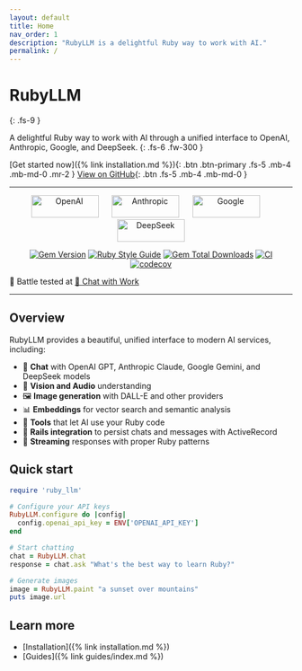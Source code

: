 ```yaml
---
layout: default
title: Home
nav_order: 1
description: "RubyLLM is a delightful Ruby way to work with AI."
permalink: /
---
```


# RubyLLM
{: .fs-9 }

A delightful Ruby way to work with AI through a unified interface to OpenAI, Anthropic, Google, and DeepSeek.
{: .fs-6 .fw-300 }

[Get started now]({% link installation.md %}){: .btn .btn-primary .fs-5 .mb-4 .mb-md-0 .mr-2 }
[View on GitHub](https://github.com/crmne/ruby_llm){: .btn .fs-5 .mb-4 .mb-md-0 }

---
<p align="center">
  <img src="https://upload.wikimedia.org/wikipedia/commons/4/4d/OpenAI_Logo.svg" alt="OpenAI" height="40" width="120">
  &nbsp;&nbsp;&nbsp;&nbsp;
  <img src="https://upload.wikimedia.org/wikipedia/commons/7/78/Anthropic_logo.svg" alt="Anthropic" height="40" width="120">
  &nbsp;&nbsp;&nbsp;&nbsp;
  <img src="https://upload.wikimedia.org/wikipedia/commons/8/8a/Google_Gemini_logo.svg" alt="Google" height="40" width="120">
  &nbsp;&nbsp;&nbsp;&nbsp;
  <img src="https://upload.wikimedia.org/wikipedia/commons/e/ec/DeepSeek_logo.svg" alt="DeepSeek" height="40" width="120">
</p>

<p align="center">
  <a href="https://badge.fury.io/rb/ruby_llm"><img src="https://badge.fury.io/rb/ruby_llm.svg" alt="Gem Version" /></a>
  <a href="https://github.com/testdouble/standard"><img src="https://img.shields.io/badge/code_style-standard-brightgreen.svg" alt="Ruby Style Guide" /></a>
  <a href="https://rubygems.org/gems/ruby_llm"><img alt="Gem Total Downloads" src="https://img.shields.io/gem/dt/ruby_llm"></a>
  <a href="https://github.com/crmne/ruby_llm/actions/workflows/cicd.yml"><img src="https://github.com/crmne/ruby_llm/actions/workflows/cicd.yml/badge.svg" alt="CI" /></a>
  <a href="https://codecov.io/gh/crmne/ruby_llm"><img src="https://codecov.io/gh/crmne/ruby_llm/branch/main/graph/badge.svg" alt="codecov" /></a>
</p>

🤺 Battle tested at [💬  Chat with Work](https://chatwithwork.com)

---

## Overview

RubyLLM provides a beautiful, unified interface to modern AI services, including:

- 💬 **Chat** with OpenAI GPT, Anthropic Claude, Google Gemini, and DeepSeek models
- 🎵 **Vision and Audio** understanding
- 🖼️ **Image generation** with DALL-E and other providers
- 📊 **Embeddings** for vector search and semantic analysis
- 🔧 **Tools** that let AI use your Ruby code
- 🚂 **Rails integration** to persist chats and messages with ActiveRecord
- 🌊 **Streaming** responses with proper Ruby patterns

## Quick start

```ruby
require 'ruby_llm'

# Configure your API keys
RubyLLM.configure do |config|
  config.openai_api_key = ENV['OPENAI_API_KEY']
end

# Start chatting
chat = RubyLLM.chat
response = chat.ask "What's the best way to learn Ruby?"

# Generate images
image = RubyLLM.paint "a sunset over mountains"
puts image.url
```

## Learn more

- [Installation]({% link installation.md %})
- [Guides]({% link guides/index.md %})
